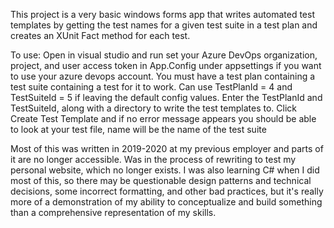 This project is a very basic windows forms app that writes automated test templates by getting the test names for a given test suite in a test plan and creates an XUnit Fact method for each test. 

To use: 
        Open in visual studio and run
        set your Azure DevOps organization, project, and user access token in App.Config under appsettings if you want to use your azure devops account. 
        You must have a test plan containing a test suite containing a test for it to work.
        Can use TestPlanId = 4 and TestSuiteId = 5 if leaving the default config values.
        Enter the TestPlanId and TestSuiteId, along with a directory to write the test templates to.
        Click Create Test Template and if no error message appears you should be able to look at your test file, name will be the name of the test suite
        
Most of this was written in 2019-2020 at my previous employer and parts of it are no longer accessible. Was in the process of rewriting to test my personal website, which no longer exists.
I was also learning C# when I did most of this, so there may be questionable design patterns and technical decisions, some incorrect formatting, and other bad practices,
 but it's really more of a demonstration of my ability to conceptualize and build something than a comprehensive representation of my skills.